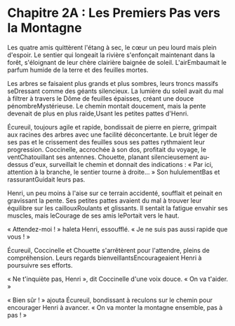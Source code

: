 # Chapitre 2A : Les Premiers Pas vers la Montagne

Les quatre amis quittèrent l'étang à sec, le cœur un peu lourd mais plein d'espoir. Le sentier qui longeait la rivière s'enfonçait maintenant dans la forêt, s'éloignant de leur chère clairière baignée de soleil. L'airEmbaumait le parfum humide de la terre et des feuilles mortes.

Les arbres se faisaient plus grands et plus sombres, leurs troncs massifs seDressant comme des géants silencieux. La lumière du soleil avait du mal à filtrer à travers le Dôme de feuilles épaisses, créant une douce pénombreMystérieuse. Le chemin montait doucement, mais la pente devenait de plus en plus raide,Usant les petites pattes d'Henri.

Écureuil, toujours agile et rapide, bondissait de pierre en pierre, grimpait aux racines des arbres avec une facilité déconcertante. Le bruit léger de ses pas et le crissement des feuilles sous ses pattes rythmaient leur progression. Coccinelle, accrochée à son dos, profitait du voyage, le ventChatouillant ses antennes. Chouette, planant silencieusement au-dessus d'eux, surveillait le chemin et donnait des indications : « Par ici, attention à la branche, le sentier tourne à droite... » Son hululementBas et rassurantGuidait leurs pas.

Henri, un peu moins à l'aise sur ce terrain accidenté, soufflait et peinait en gravissant la pente. Ses petites pattes avaient du mal à trouver leur équilibre sur les caillouxRoulants et glissants. Il sentait la fatigue envahir ses muscles, mais leCourage de ses amis lePortait vers le haut.

« Attendez-moi ! » haleta Henri, essoufflé. « Je ne suis pas aussi rapide que vous ! »

Écureuil, Coccinelle et Chouette s'arrêtèrent pour l'attendre, pleins de compréhension. Leurs regards bienveillantsEncourageaient Henri à poursuivre ses efforts.

« Ne t'inquiète pas, Henri », dit Coccinelle d'une voix douce. « On va t'aider. »

« Bien sûr ! » ajouta Écureuil, bondissant à reculons sur le chemin pour encourager Henri à avancer. « On va monter la montagne ensemble, pas à pas ! »